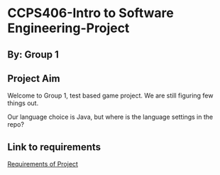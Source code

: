 # CCPS406-Intro to Software Engineering-Project
## By: Group 1

## Project Aim
Welcome to Group 1, test based game project. We are still figuring few things out.

Our language choice is Java, but where is the language settings in the repo?

## Link to requirements
[Requirements of Project](https://github.com/ikokkari/CCPS406/blob/main/CCPS%20406%20Programming%20Project.pdf)
